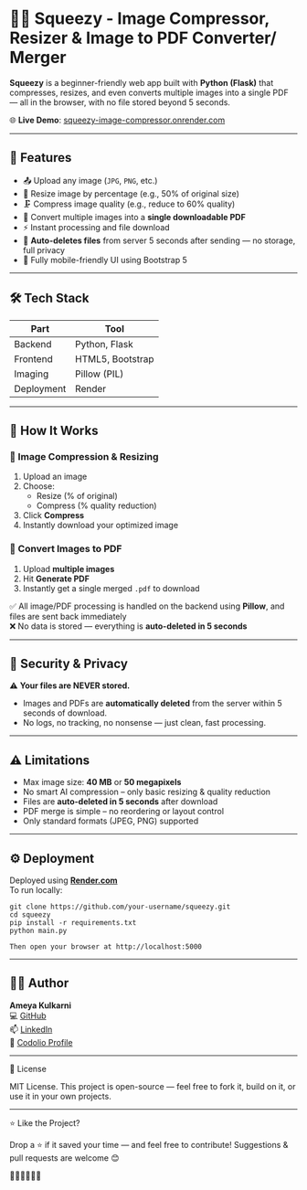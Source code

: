 # 🍋‍🟩 Squeezy - Image Compressor, Resizer & Image to PDF Converter/ Merger 

**Squeezy** is a beginner-friendly web app built with **Python (Flask)** that compresses, resizes, and even converts multiple images into a single PDF — all in the browser, with no file stored beyond 5 seconds.

🌐 **Live Demo**: [squeezy-image-compressor.onrender.com](https://squeezy-image-compressor.onrender.com)

---

## 📸 Features

- 📤 Upload any image (`JPG`, `PNG`, etc.)
- 📏 Resize image by percentage (e.g., 50% of original size)
- 🗜️ Compress image quality (e.g., reduce to 60% quality)
- 📄 Convert multiple images into a **single downloadable PDF**
- ⚡ Instant processing and file download
- 🧹 **Auto-deletes files** from server 5 seconds after sending — no storage, full privacy
- 📱 Fully mobile-friendly UI using Bootstrap 5

---

## 🛠️ Tech Stack

| Part        | Tool             |
|-------------|------------------|
| Backend     | Python, Flask    |
| Frontend    | HTML5, Bootstrap |
| Imaging     | Pillow (PIL)     |
| Deployment  | Render           |

---

## 🚀 How It Works

### 🎯 Image Compression & Resizing
1. Upload an image
2. Choose:
   - Resize (% of original)
   - Compress (% quality reduction)
3. Click **Compress**
4. Instantly download your optimized image

### 📄 Convert Images to PDF
1. Upload **multiple images**
2. Hit **Generate PDF**
3. Instantly get a single merged `.pdf` to download

✅ All image/PDF processing is handled on the backend using **Pillow**, and files are sent back immediately  
❌ No data is stored — everything is **auto-deleted in 5 seconds**

---

## 🔐 Security & Privacy

⚠️ **Your files are NEVER stored.**

- Images and PDFs are **automatically deleted** from the server within 5 seconds of download.
- No logs, no tracking, no nonsense — just clean, fast processing.

---

## ⚠️ Limitations

- Max image size: **40 MB** or **50 megapixels**
- No smart AI compression – only basic resizing & quality reduction
- Files are **auto-deleted in 5 seconds** after download
- PDF merge is simple – no reordering or layout control
- Only standard formats (JPEG, PNG) supported

---

## ⚙️ Deployment

Deployed using [**Render.com**](https://render.com/)  
To run locally:

```
git clone https://github.com/your-username/squeezy.git
cd squeezy
pip install -r requirements.txt
python main.py

Then open your browser at http://localhost:5000
```

---

## 🙋‍♂️ Author

**Ameya Kulkarni**  
💻 [GitHub](https://github.com/Ameya79)  
📫 [LinkedIn](https://www.linkedin.com/in/ameya-kulkarni-a31b74246)  
🎯 [Codolio Profile](https://codolio.com/profile/Ameya%20Kulkarni)


---

📜 License

MIT License.
This project is open-source — feel free to fork it, build on it, or use it in your own projects.


---

⭐ Like the Project?

Drop a ⭐ if it saved your time — and feel free to contribute!
Suggestions & pull requests are welcome 😊

🍋‍🟩🍋‍🟩🍋‍🟩


